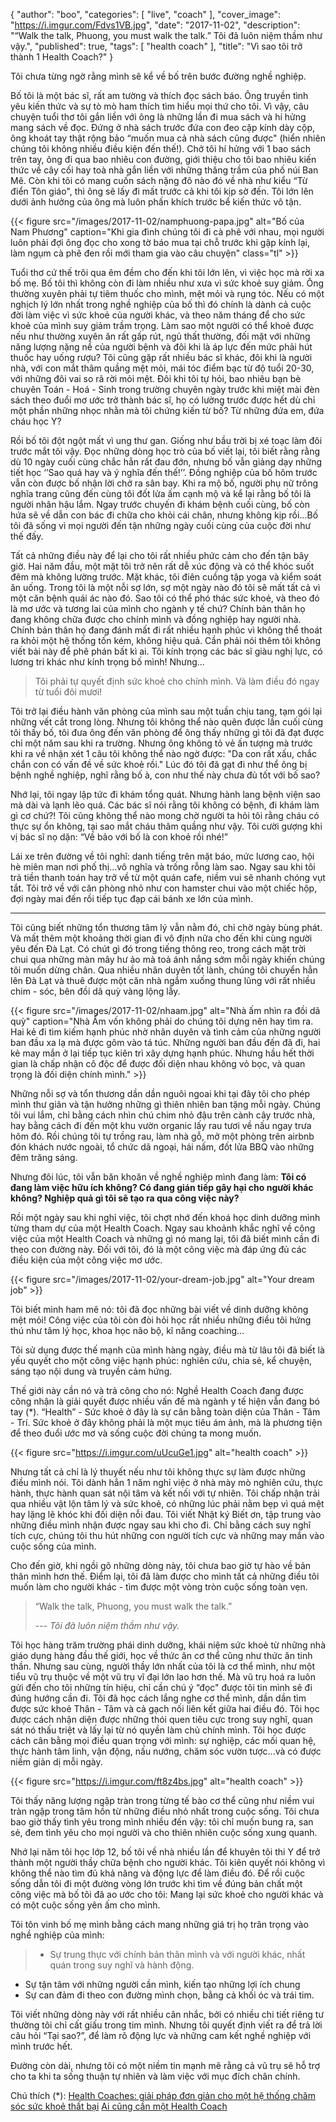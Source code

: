 {
   "author": "boo",
   "categories": [
      "live",
      "coach"
   ],
   "cover_image": "https://i.imgur.com/Fdvs1VB.jpg",
   "date": "2017-11-02",
   "description": "“Walk the talk, Phuong, you must walk the talk.” Tôi đã luôn niệm thầm như vậy.",
   "published": true,
   "tags": [
      "health coach"
   ],
   "title": "Vì sao tôi trở thành 1 Health Coach?"
}

Tôi chưa từng ngờ rằng mình sẽ kể về bố trên bước đường nghề nghiệp.

Bố tôi là một bác sĩ, rất am tường và thích đọc sách báo. Ông truyền tình yêu kiến thức và sự tò mò ham thích tìm hiểu mọi thứ cho tôi. Vì vậy, câu chuyện tuổi thơ tôi gắn liền với ông là những lần đi mua sách và hí hửng mang sách về đọc. Đứng ở nhà sách trước đứa con đeo cặp kính dày cộp, ông khoát tay thật rộng bảo “muốn mua cả nhà sách cũng được" (hiển nhiên chúng tôi không nhiều điều kiện đến thế!). Chở tôi hí hửng với 1 bao sách trên tay, ông đi qua bao nhiêu con đường, giới thiệu cho tôi bao nhiêu kiến thức về cây cối hay toà nhà gắn liền với những thăng trầm của phố núi Ban Mê. Còn khi tôi có mang cuốn sách nặng đô nào đó về nhà như kiểu “Từ điển Tôn giáo", thì ông sẽ lấy đi mất trước cả khi tôi kịp sờ đến. Tôi lớn lên dưới ảnh hưởng của ông mà luôn phấn khích trước bể kiến thức vô tận.

{{< figure src="/images/2017-11-02/namphuong-papa.jpg" alt="Bố của Nam Phương" caption="Khi gia đình chúng tôi đi cà phê với nhau, mọi người luôn phải đợi ông đọc cho xong tờ báo mua tại chỗ trước khi gập kính lại, làm ngụm cà phê đen rồi mới tham gia vào câu chuyện" class="tl" >}}

Tuổi thơ cứ thế trôi qua êm đềm cho đến khi tôi lớn lên, vì việc học mà rời xa bố mẹ. Bố tôi thì không còn đi làm nhiều như xưa vì sức khoẻ suy giảm. Ông thường xuyên phải tự tiêm thuốc cho mình, mệt mỏi và rụng tóc. Nếu có một nghịch lý lớn nhất trong nghề nghiệp của bố thì đó chính là dành cả cuộc đời làm việc vì sức khoẻ của người khác, và theo năm tháng để cho sức khoẻ của mình suy giảm trầm trọng. Làm sao một người có thể khoẻ được nếu như thường xuyên ăn rất gấp rút, ngủ thất thường, đối mặt với những năng lượng nặng nề của người bệnh và đôi khi là áp lực đến mức phải hút thuốc hay uống rượu? Tôi cũng gặp rất nhiều bác sĩ khác, đôi khi là người nhà, với con mắt thâm quầng mệt mỏi, mái tóc điểm bạc từ độ tuổi 20-30, với những đôi vai so rã rời mỏi mệt. Đôi khi tôi tự hỏi, bao nhiêu bạn bè chuyên Toán - Hoá - Sinh trong trường chuyên ngày trước khi miệt mài đèn sách theo đuổi mơ ước trở thành bác sĩ, họ có lường trước được hết dù chỉ một phần những nhọc nhằn mà tôi chứng kiến từ bố? Từ những đứa em, đứa cháu học Y?

Rồi bố tôi đột ngột mất vì ung thư gan. Giống như bầu trời bị xé toạc làm đôi trước mắt tôi vậy. Đọc những dòng học trò của bố viết lại, tôi biết rằng rằng dù 10 ngày cuối cùng chắc hẳn rất đau đớn, nhưng bố vẫn giảng dạy những tiết học ‘’Sao quá hay và ý nghĩa đến thế!’’. Đồng nghiệp của bố hôm trước vẫn còn được bố nhận lời chở ra sân bay.  Khi ra mộ bố, người phụ nữ trông nghĩa trang cũng đến cùng tôi đốt lửa ấm cạnh mộ và kể lại rằng bố tôi là người nhân hậu lắm. Ngay trước chuyến đi khám bệnh cuối cùng, bố còn hứa sẽ về dẫn con bác đi chữa cho khỏi cái chân, nhưng không kịp rồi...Bố tôi đã sống vì mọi người đến tận những ngày cuối cùng của cuộc đời như thế đấy.

Tất cả những điều này để lại cho tôi rất nhiều phức cảm cho đến tận bây giờ. Hai năm đầu, một mặt tôi trở nên rất dễ xúc động và có thể khóc suốt đêm mà không lường trước. Mặt khác, tôi điên cuồng tập yoga và kiểm soát ăn uống. Trong tôi là một nỗi sợ lớn, sợ một ngày nào đó tôi sẽ mất tất cả vì một căn bệnh quái ác nào đó. Sao tôi có thể phó thác sức khoẻ, và theo đó là mơ ước và tương lai của mình cho ngành y tế chứ? Chính bản thân họ đang không chữa được cho chính mình và đồng nghiệp hay người nhà. Chính bản thân họ đang đánh mất đi rất nhiều hạnh phúc vì không thể thoát ra khỏi một hệ thống tốn kém, không hiệu quả. Cần phải nói thêm tôi không viết bài này để phê phán bất kì ai. Tôi kính trọng các bác sĩ giàu nghị lực, có lương tri khác như kính trọng bố mình! Nhưng...

> Tôi phải tự quyết định sức khoẻ cho chính mình. Và làm điều đó ngay từ tuổi đôi mươi!

Tôi trở lại điều hành văn phòng của mình sau một tuần chịu tang, tạm gói lại những vết cắt trong lòng. Nhưng tôi không thể nào quên được lần cuối cùng tôi thấy bố, tôi đưa ông đến văn phòng để ông thấy những gì tôi đã đạt được chỉ một năm sau khi ra trường. Nhưng ông không tỏ vẻ ấn tượng mà trước khi ra về nhận xét 1 câu tôi không thể nào ngờ được: "Da con rất xấu, chắc chắn con có vấn đề về sức khoẻ rồi." Lúc đó tôi đã gạt đi như thể ông bị bệnh nghề nghiệp, nghĩ rằng bố à, con như thế này chưa đủ tốt với bố sao?

Nhớ lại, tôi ngay lập tức đi khám tổng quát. Nhưng hành lang bệnh viện sao mà dài và lạnh lẽo quá. Các bác sĩ nói rằng tôi không có bệnh, đi khám làm gì cơ chứ?! Tôi cũng không thể nào mong chờ người ta hỏi tôi rằng cháu có thực sự ổn không, tại sao mắt cháu thâm quầng như vậy. Tôi cười gượng khi vị bác sĩ nọ dặn: “Về bảo với bố là con khoẻ rồi nhé!”


Lái xe trên đường về tôi nghĩ: danh tiếng trên mặt báo, mức lương cao, hội hè miên man nơi phố thị...vô nghĩa và trống rỗng làm sao. Ngay sau khi tôi trả tiền thanh toán hay trở về từ một quán cafe, niềm vui sẽ nhanh chóng vụt tắt. Tôi trở về với căn phòng nhỏ như con hamster chui vào một chiếc hộp, đợi ngày mai đến rồi tiếp tục đạp cái bánh xe lớn của mình.

---

Tôi cũng biết những tổn thương tâm lý vẫn nằm đó, chỉ chờ ngày bùng phát. Và mất thêm một khoảng thời gian đi vô định nữa cho đến khi cùng người yêu đến Đà Lạt. Có chút gì đó trong tiếng thông reo, trong cách mặt trời chui qua những màn mây hư ảo mà toả ánh nắng sớm mỗi ngày khiến chúng tôi muốn dừng chân. Qua nhiều nhân duyên tốt lành, chúng tôi chuyển hẳn lên Đà Lạt và thuê được một căn nhà ngắm xuống thung lũng với rất nhiều chim - sóc, bên đồi dã quỳ vàng lộng lẫy.

{{< figure src="/images/2017-11-02/nhaam.jpg" alt="Nhà ấm nhìn ra đồi dã quỳ" caption="Nhà Ấm vốn không phải do chúng tôi dựng nên hay tìm ra. Hai kẻ đi tìm kiếm hạnh phúc nhờ nhân duyên và tình cảm của những người ban đầu xa lạ mà được gôm vào tá túc. Những người ban đầu đến đã đi, hai kẻ may mắn ở lại tiếp tục kiên trì xây dựng hạnh phúc. Nhưng hầu hết thời gian là chấp nhận cô độc để được đối diện nhau không vỏ bọc, và quan trọng là đối diện chính mình." >}}

Những nỗi sợ và tổn thương dần dần nguôi ngoai khi tại đây tôi cho phép mình thư giãn và tận hưởng những gì thiên nhiên ban tặng mỗi ngày. Chúng tôi vui lắm, chỉ bằng cách nhìn chú chim nhỏ đậu trên cành cây trước nhà, hay bằng cách đi đến một khu vườn organic lấy rau tươi về nấu ngay trưa hôm đó. Rồi chúng tôi tự trồng rau, làm nhà gỗ, mở một phòng trên airbnb đón khách nước ngoài, tổ chức dã ngoại, hái nấm, đốt lửa BBQ vào những đêm trăng sáng.

Nhưng đôi lúc, tôi vẫn băn khoăn về nghề nghiệp mình đang làm: __Tôi có đang làm việc hữu ích không? Có đang gián tiếp gây hại cho người khác không? Nghiệp quả gì tôi sẽ tạo ra qua công việc này?__

Rồi một ngày sau khi nghỉ việc, tôi chợt nhớ đến khoá học dinh dưỡng mình từng tham dự của một Health Coach. Ngay sau khoảnh khắc nghĩ về công việc của một Health Coach và những gì nó mang lại, tôi đã biết mình cần đi theo con đường này.  Đối với tôi, đó là một công việc mà đáp ứng đủ các điều kiện của một công việc mơ ước.

{{< figure src="/images/2017-11-02/your-dream-job.jpg" alt="Your dream job" >}}

Tôi biết mình ham mê nó: tôi đã đọc những bài viết về dinh dưỡng không mệt mỏi! Công việc của tôi còn đòi hỏi học rất nhiều những điều tôi hứng thú như tâm lý học, khoa học não bộ, kĩ năng coaching…

Tôi sử dụng được thế mạnh của mình hàng ngày, điều mà từ lâu tôi đã biết là yếu quyết cho một công việc hạnh phúc: nghiên cứu, chia sẻ, kể chuyện, sáng tạo nội dung và truyền cảm hứng.

Thế giới này cần nó và trả công cho nó: Nghề Health Coach đang được công nhận là giải quyết được nhiều vấn đề mà ngành y tế hiện vẫn đang bó tay (\*). “Health” - Sức khoẻ ở đây là sự cân bằng toàn diện của Thân - Tâm - Trí. Sức khoẻ ở đây không phải là một mục tiêu ám ảnh, mà là phương tiện để theo đuổi ước mơ và sống cuộc đời chúng ta mong muốn.


{{< figure src="https://i.imgur.com/uUcuGe1.jpg" alt="health coach" >}}

Nhưng tất cả chỉ là lý thuyết nếu như tôi không thực sự làm được những điều mình nói. Tôi dành hẳn 1 năm nghỉ việc ở nhà mày mò nghiên cứu, thực hành, thực hành quan sát nội tâm và kết nối với tự nhiên. Tôi chấp nhận trải qua nhiều vật lộn tâm lý và sức khoẻ, có những lúc phải nằm bẹp vì quá mệt hay lặng lẽ khóc khi đối diện nỗi đau. Tôi viết Nhật ký Biết ơn, tập trung vào những điều mình nhận được ngay sau khi cho đi. Chỉ bằng cách suy nghĩ tích cực, chúng tôi thu hút những con người tích cực và những may mắn vào cuộc sống của mình.

Cho đến giờ, khi ngồi gõ những dòng này, tôi chưa bao giờ tự hào về bản thân mình hơn thế. Điểm lại, tôi đã làm được cho mình tất cả những điều tôi muốn làm cho người khác - tìm được một vòng tròn cuộc sống toàn vẹn.


> “Walk the talk, Phuong, you must walk the talk.”
>
> --- <cite>Tôi đã luôn niệm thầm như vậy.</cite>

Tôi học hàng trăm trường phái dinh dưỡng, khái niệm sức khoẻ từ những nhà giáo dụng hàng đầu thế giới, học về thức ăn cơ thể cũng như thức ăn tinh thần. Nhưng sau cùng, người thầy lớn nhất của tôi là cơ thể mình, như một tiểu vũ trụ thuộc về một vũ trụ vĩ đại lớn lao hơn thế. Mà vũ trụ hoá ra luôn gửi đến cho tôi những tín hiệu, chỉ cần chú ý “đọc" được tôi tin mình sẽ đi đúng hướng cần đi. Tôi đã học cách lắng nghe cơ thể mình, dần dần tìm được sức khoẻ Thân - Tâm và cả gạch nối liên kết giữa hai điều đó. Tôi học được cách nhận diện được những thói quen tiêu cực trong suy nghĩ, quan sát nó thấu triệt và lấy lại từ nó quyền làm chủ chính mình. Tôi học được cách cân bằng mọi điều quan trọng với mình: sự nghiệp, các mối quan hệ, thực hành tâm linh, vận động, nấu nướng, chăm sóc vườn tược...và có được niềm giản dị mỗi ngày.


{{< figure src="https://i.imgur.com/ft8z4bs.jpg" alt="health coach" >}}

Tôi thấy năng lượng ngập tràn trong từng tế bào cơ thể cũng như niềm vui tràn ngập trong tâm hồn từ những điều nhỏ nhất trong cuộc sống. Tôi chưa bao giờ thấy tình yêu trong mình nhiều đến vậy: tôi chỉ muốn bung ra, san sẻ, đem tình yêu cho mọi người và cho thiên nhiên cuộc sống xung quanh.

Nhớ lại năm tôi học lớp 12, bố tôi về nhà nhiều lần để khuyên tôi thi Y để trở thành một người thầy chữa bệnh cho người khác. Tôi kiên quyết nói không vì không thể nào tìm đủ khả năng và động lực để làm điều đó. Để rồi cuộc sống dẫn tôi đi một đường vòng lớn trước khi tìm về đúng bản chất một công việc mà bố tôi đã ao ước cho tôi: Mang lại sức khoẻ cho người khác và có một cuộc sống yên ấm cho mình.

Tôi tôn vinh bố mẹ mình bằng cách mang những giá trị họ trân trọng vào nghề nghiệp của mình:

> - Sự trung thực với chính bản thân mình và với người khác, nhất quán trong suy nghĩ và hành động.
- Sự tận tâm với những người cần mình, kiến tạo những lợi ích chung
- Sự can đảm đi theo con đường mình chọn, bằng cả khối óc và trái tim.

Tôi viết những dòng này với rất nhiều cân nhắc, bởi có nhiều chi tiết riêng tư thường tôi chỉ cất giấu trong tim mình. Nhưng tôi quyết định viết ra để trả lời câu hỏi “Tại sao?”, để làm rõ động lực và những cam kết nghề nghiệp với mình trước hết. 

Đường còn dài, nhưng tôi có một niềm tin mạnh mẽ rằng cả vũ trụ sẽ hỗ trợ cho ta khi ta sống thuận tự nhiên và làm việc với mục đích chân chính.

Chú thích (*):
[Health Coaches: giải pháp đơn giản cho một hệ thống chăm sóc sức khoẻ thất bại](http://www.huffingtonpost.com/entry/health-coaches-the-simple-solution-to-a-failing-health_us_59386e69e4b0b65670e56744)
[Ai cũng cần một Health Coach](https://www.forbes.com/sites/toddhixon/2012/10/11/everyone-needs-a-health-care-coach/#3794dfca6609)

